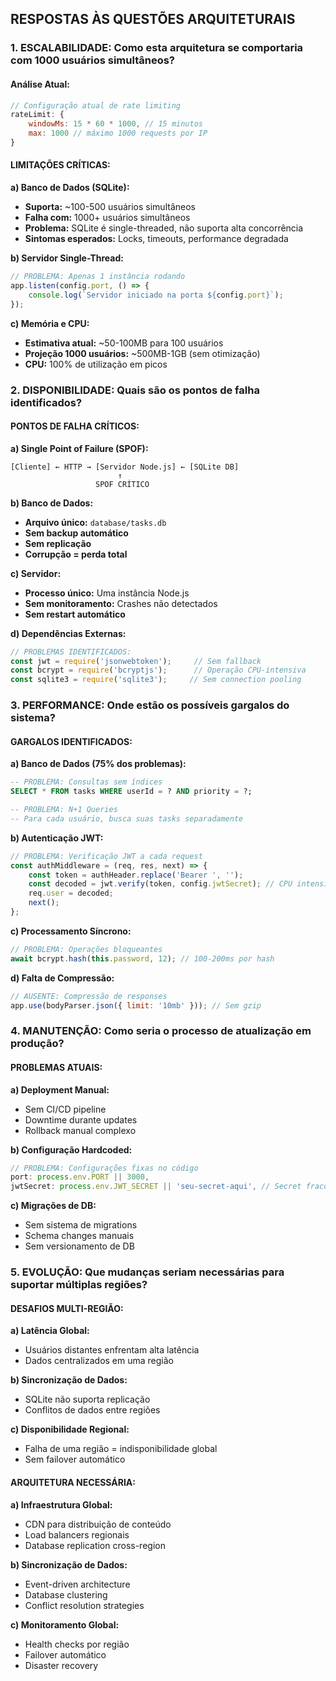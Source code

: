 ## **RESPOSTAS ÀS QUESTÕES ARQUITETURAIS**

### **1. ESCALABILIDADE: Como esta arquitetura se comportaria com 1000 usuários simultâneos?**

#### **Análise Atual:**
```javascript
// Configuração atual de rate limiting
rateLimit: {
    windowMs: 15 * 60 * 1000, // 15 minutos
    max: 1000 // máximo 1000 requests por IP
}
```

#### **LIMITAÇÕES CRÍTICAS:**

**a) Banco de Dados (SQLite):**
- **Suporta:** ~100-500 usuários simultâneos
- **Falha com:** 1000+ usuários simultâneos
- **Problema:** SQLite é single-threaded, não suporta alta concorrência
- **Sintomas esperados:** Locks, timeouts, performance degradada

**b) Servidor Single-Thread:**
```javascript
// PROBLEMA: Apenas 1 instância rodando
app.listen(config.port, () => {
    console.log(`Servidor iniciado na porta ${config.port}`);
});
```

**c) Memória e CPU:**
- **Estimativa atual:** ~50-100MB para 100 usuários
- **Projeção 1000 usuários:** ~500MB-1GB (sem otimização)
- **CPU:** 100% de utilização em picos

### **2. DISPONIBILIDADE: Quais são os pontos de falha identificados?**

#### **PONTOS DE FALHA CRÍTICOS:**

**a) Single Point of Failure (SPOF):**
```
[Cliente] ← HTTP → [Servidor Node.js] ← [SQLite DB]
                        ↑
                   SPOF CRÍTICO
```

**b) Banco de Dados:**
- **Arquivo único:** `database/tasks.db`
- **Sem backup automático**
- **Sem replicação**
- **Corrupção = perda total**

**c) Servidor:**
- **Processo único:** Uma instância Node.js
- **Sem monitoramento:** Crashes não detectados
- **Sem restart automático**

**d) Dependências Externas:**
```javascript
// PROBLEMAS IDENTIFICADOS:
const jwt = require('jsonwebtoken');     // Sem fallback
const bcrypt = require('bcryptjs');      // Operação CPU-intensiva
const sqlite3 = require('sqlite3');     // Sem connection pooling
```

### **3. PERFORMANCE: Onde estão os possíveis gargalos do sistema?**

#### **GARGALOS IDENTIFICADOS:**

**a) Banco de Dados (75% dos problemas):**
```sql
-- PROBLEMA: Consultas sem índices
SELECT * FROM tasks WHERE userId = ? AND priority = ?;

-- PROBLEMA: N+1 Queries
-- Para cada usuário, busca suas tasks separadamente
```

**b) Autenticação JWT:**
```javascript
// PROBLEMA: Verificação JWT a cada request
const authMiddleware = (req, res, next) => {
    const token = authHeader.replace('Bearer ', '');
    const decoded = jwt.verify(token, config.jwtSecret); // CPU intensivo
    req.user = decoded;
    next();
};
```

**c) Processamento Síncrono:**
```javascript
// PROBLEMA: Operações bloqueantes
await bcrypt.hash(this.password, 12); // 100-200ms por hash
```

**d) Falta de Compressão:**
```javascript
// AUSENTE: Compressão de responses
app.use(bodyParser.json({ limit: '10mb' })); // Sem gzip
```

### **4. MANUTENÇÃO: Como seria o processo de atualização em produção?**

#### **PROBLEMAS ATUAIS:**

**a) Deployment Manual:**
- Sem CI/CD pipeline
- Downtime durante updates
- Rollback manual complexo

**b) Configuração Hardcoded:**
```javascript
// PROBLEMA: Configurações fixas no código
port: process.env.PORT || 3000,
jwtSecret: process.env.JWT_SECRET || 'seu-secret-aqui', // Secret fraco
```

**c) Migrações de DB:**
- Sem sistema de migrations
- Schema changes manuais
- Sem versionamento de DB

### **5. EVOLUÇÃO: Que mudanças seriam necessárias para suportar múltiplas regiões?**

#### **DESAFIOS MULTI-REGIÃO:**

**a) Latência Global:**
- Usuários distantes enfrentam alta latência
- Dados centralizados em uma região

**b) Sincronização de Dados:**
- SQLite não suporta replicação
- Conflitos de dados entre regiões

**c) Disponibilidade Regional:**
- Falha de uma região = indisponibilidade global
- Sem failover automático

#### **ARQUITETURA NECESSÁRIA:**

**a) Infraestrutura Global:**
- CDN para distribuição de conteúdo
- Load balancers regionais
- Database replication cross-region

**b) Sincronização de Dados:**
- Event-driven architecture
- Database clustering
- Conflict resolution strategies

**c) Monitoramento Global:**
- Health checks por região
- Failover automático
- Disaster recovery
